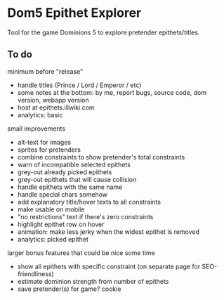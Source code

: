 # Dom5 Epithet Explorer

Tool for the game Dominions 5 to explore pretender epithets/titles.

## To do

minimum before "release"
- handle titles (Prince / Lord / Emperor / etc)
- some notes at the bottom: by me, report bugs, source code, dom version, webapp version
- host at epithets.illwiki.com
- analytics: basic

small improvements
- alt-text for images
- sprites for pretenders
- combine constraints to show pretender's total constraints 
- warn of incompatible selected epithets
- grey-out already picked epithets
- grey-out epithets that will cause collision
- handle epithets with the same name
- handle special chars somehow 
- add explanatory title/hover texts to all constraints
- make usable on mobile
- "no restrictions" text if there's zero constraints
- highlight epithet row on hover
- animation: make less jerky when the widest epithet is removed
- analytics: picked epithet


larger bonus features that could be nice some time
- show all epithets with specific constraint (on separate page for SEO-friendliness)
- estimate dominion strength from number of epithets
- save pretender(s) for game? cookie
